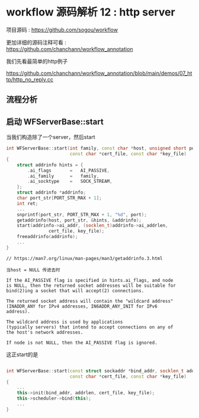 # workflow 源码解析 12 : http server

项目源码 : https://github.com/sogou/workflow

更加详细的源码注释可看 : https://github.com/chanchann/workflow_annotation

我们先看最简单的http例子

https://github.com/chanchann/workflow_annotation/blob/main/demos/07_http/http_no_reply.cc

## 流程分析

## 启动 WFServerBase::start

当我们构造除了一个server，然后start

```cpp
int WFServerBase::start(int family, const char *host, unsigned short port,
						const char *cert_file, const char *key_file)
{
	struct addrinfo hints = {
		.ai_flags		=	AI_PASSIVE,
		.ai_family		=	family,
		.ai_socktype	=	SOCK_STREAM,
	};
	struct addrinfo *addrinfo;
	char port_str[PORT_STR_MAX + 1];
	int ret;
    ...
	snprintf(port_str, PORT_STR_MAX + 1, "%d", port);
	getaddrinfo(host, port_str, &hints, &addrinfo);
    start(addrinfo->ai_addr, (socklen_t)addrinfo->ai_addrlen,
                cert_file, key_file);
    freeaddrinfo(addrinfo);
    ...
}
```

```
// https://man7.org/linux/man-pages/man3/getaddrinfo.3.html

当host = NULL 传进去时

If the AI_PASSIVE flag is specified in hints.ai_flags, and node
is NULL, then the returned socket addresses will be suitable for
bind(2)ing a socket that will accept(2) connections. 

The returned socket address will contain the "wildcard address"
(INADDR_ANY for IPv4 addresses, IN6ADDR_ANY_INIT for IPv6
address).  

The wildcard address is used by applications
(typically servers) that intend to accept connections on any of
the host's network addresses.  

If node is not NULL, then the AI_PASSIVE flag is ignored.
```

这正start的是

```cpp

int WFServerBase::start(const struct sockaddr *bind_addr, socklen_t addrlen,
						const char *cert_file, const char *key_file)
{
    ...
	this->init(bind_addr, addrlen, cert_file, key_file);
    this->scheduler->bind(this);
    ...
}
```

### 